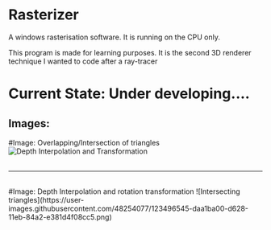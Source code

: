 # Rasterizer
A windows rasterisation software. It is running on the CPU only. 

This program is made for learning purposes. It is the second 3D renderer technique I wanted to code after a ray-tracer

# Current State: Under developing....

## Images:
#Image: Overlapping/Intersection of triangles
![Depth Interpolation and Transformation](https://user-images.githubusercontent.com/48254077/123496526-c9f14400-d628-11eb-8383-eb3e2ef55d69.png)
<br/><br/>
<hr/>
<br/>
#Image: Depth Interpolation and rotation transformation
![Intersecting triangles](https://user-images.githubusercontent.com/48254077/123496545-daa1ba00-d628-11eb-84a2-e381d4f08cc5.png)

